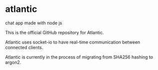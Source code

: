 # atlantic
chat app made with node js

This is the official GitHub repository for Atlantic.

Atlantic uses socket-io to have real-time communication between connected clients.

Atlantic is currently in the process of migrating from SHA256 hashing to argon2.
